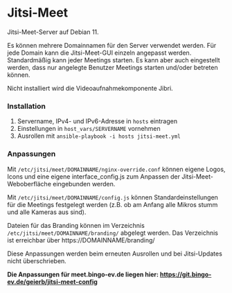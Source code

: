 # Jitsi-Meet

Jitsi-Meet-Server auf Debian 11.

Es können mehrere Domainnamen für den Server verwendet werden. Für jede Domain kann die Jitsi-Meet-GUI einzeln angepasst werden.
Standardmäßig kann jeder Meetings starten. Es kann aber auch eingestellt werden, dass nur angelegte Benutzer Meetings starten und/oder betreten können.

Nicht installiert wird die Videoaufnahmekomponente Jibri.

### Installation
1. Servername, IPv4- und IPv6-Adresse in `hosts` eintragen
2. Einstellungen in `host_vars/SERVERNAME` vornehmen
3. Ausrollen mit `ansible-playbook -i hosts jitsi-meet.yml`

### Anpassungen
Mit `/etc/jitsi/meet/DOMAINNAME/nginx-override.conf` können eigene Logos, Icons und eine eigene interface_config.js zum Anpassen der Jitsi-Meet-Weboberfläche eingebunden werden.

Mit `/etc/jitsi/meet/DOMAINNAME/config.js` können Standardeinstellungen für die Meetings festgelegt werden (z.B. ob am Anfang alle Mikros stumm und alle Kameras aus sind).

Dateien für das Branding können im Verzeichnis `/etc/jitsi/meet/DOMAINNAME/branding/` abgelegt werden.
Das Verzeichnis ist erreichbar über https://DOMAINNAME/branding/

Diese Anpassungen werden beim erneuten Ausrollen und bei Jitsi-Updates nicht überschrieben.

__Die Anpassungen für meet.bingo-ev.de liegen hier: https://git.bingo-ev.de/geierb/jitsi-meet-config__
